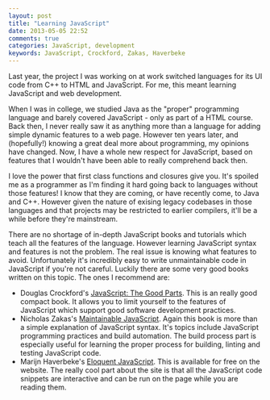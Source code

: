 ```yaml
---
layout: post
title: "Learning JavaScript"
date: 2013-05-05 22:52
comments: true
categories: JavaScript, development
keywords: JavaScript, Crockford, Zakas, Haverbeke
---
```


Last year, the project I was working on at work switched languages for its UI code from C++ to HTML and JavaScript. For me, this meant learning JavaScript and web development.

When I was in college, we studied Java as the "proper" programming language and barely covered JavaScript - only as part of a HTML course. Back then, I never really saw it as anything more than a language for adding simple dynamic features to a web page. However ten years later, and (hopefully!) knowing a great deal more about programming, my opinions have changed. Now, I have a whole new respect for JavaScript, based on features that I wouldn't have been able to really comprehend back then. 

I love the power that first class functions and closures give you. It's spoiled me as a programmer as I'm finding it hard going back to languages without those features! I know that they are coming, or have recently come, to Java and C++. However given the nature of exising legacy codebases in those languages and that projects may be restricted to earlier compilers, it'll be a while before they're mainstream.

There are no shortage of in-depth JavaScript books and tutorials which teach all the features of the language. However learning JavaScript syntax and features is not the problem. The real issue is knowing what features to avoid. Unfortunately it's incredibly easy to write unmaintainable code in JavaScript if you're not careful. Luckily there are some very good books written on this topic. The ones I recommend are:

* Douglas Crockford's [JavaScript: The Good Parts][]. This is an really good compact book. It allows you to limit yourself to the features of JavaScript which support good software development practices.
* Nicholas Zakas's [Maintainable JavaScript][]. Again this book is more than a simple explanation of JavaScript syntax. It's topics include JavaScript programming practices and build automation. The build process part is especially useful for learning the proper process for building, linting and testing JavaScript code.
* Marijn Haverbeke's [Eloquent JavaScript][]. This is available for free on the website. The really cool part about the site is that all the JavaScript code snippets are interactive and can be run on the page while you are reading them.

[JavaScript: The Good Parts]: http://www.amazon.com/JavaScript-Good-Parts-Douglas-Crockford/dp/0596517742
[Maintainable JavaScript]: http://www.amazon.com/Maintainable-JavaScript-Nicholas-C-Zakas/dp/1449327680
[Eloquent JavaScript]: http://eloquentjavascript.net

